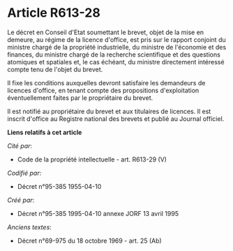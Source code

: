 # Article R613-28

Le décret en Conseil d'Etat soumettant le brevet, objet de la mise en demeure, au régime de la licence d'office, est pris sur
le rapport conjoint du ministre chargé de la propriété industrielle, du ministre de l'économie et des finances, du ministre
chargé de la recherche scientifique et des questions atomiques et spatiales et, le cas échéant, du ministre directement
intéressé compte tenu de l'objet du brevet.

Il fixe les conditions auxquelles devront satisfaire les demandeurs de licences d'office, en tenant compte des propositions
d'exploitation éventuellement faites par le propriétaire du brevet.

Il est notifié au propriétaire du brevet et aux titulaires de licences. Il est inscrit d'office au Registre national des
brevets et publié au Journal officiel.

**Liens relatifs à cet article**

_Cité par_:

  - Code de la propriété intellectuelle - art. R613-29 (V)

_Codifié par_:

  - Décret n°95-385 1955-04-10

_Créé par_:

  - Décret n°95-385 1995-04-10 annexe JORF 13 avril 1995

_Anciens textes_:

  - Décret n°69-975 du 18 octobre 1969 - art. 25 (Ab)
